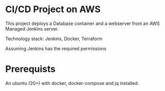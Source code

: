 # CI/CD Project on AWS

This project deploys a Database container and a webserver from an AWS Managed Jenkins server. 

Technology stack: Jenkins, Docker, Terraform

Assuming Jenkins has the required permissions

# Prerequists

An ubuntu (20+) with docker, docker-compose and jq installed. 

